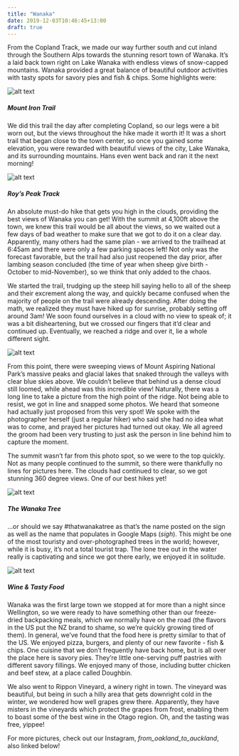 ```yaml
---
title: "Wanaka"
date: 2019-12-03T10:46:45+13:00
draft: true
---
```


From the Copland Track, we made our way further south and cut inland through the Southern Alps towards the stunning resort town of Wanaka. It’s a laid back town right on Lake Wanaka with endless views of snow-capped mountains. Wanaka provided a great balance of beautiful outdoor activities with tasty spots for savory pies and fish & chips. Some highlights were: 

![alt text](https://res.cloudinary.com/dqsylhojv/image/upload/v1575324609/hanswustrack.com/wanaka/IMG_6913_s6yuzp.jpg "Lake Wanaka from Mount Iron")

##### Mount Iron Trail
We did this trail the day after completing Copland, so our legs were a bit worn out, but the views throughout the hike made it worth it! It was a short trail that began close to the town center, so once you gained some elevation, you were rewarded with beautiful views of the city, Lake Wanaka, and its surrounding mountains. Hans even went back and ran it the next morning! 

![alt text](https://res.cloudinary.com/dqsylhojv/image/upload/v1575324139/hanswustrack.com/wanaka/41EEB774-73CB-40FC-9D41-86D7BC53C5DB_hnsgci.jpg "Roy's Peak Summit")

##### Roy’s Peak Track
An absolute must-do hike that gets you high in the clouds, providing the best views of Wanaka you can get! With the summit at 4,100ft above the town, we knew this trail would be all about the views, so we waited out a few days of bad weather to make sure that we got to do it on a clear day. Apparently, many others had the same plan - we arrived to the trailhead at 6:45am and there were only a few parking spaces left! Not only was the forecast favorable, but the trail had also just reopened the day prior, after lambing season concluded (the time of year when sheep give birth - October to mid-November), so we think that only added to the chaos.

We started the trail, trudging up the steep hill saying hello to all of the sheep and their excrement along the way, and quickly became confused when the majority of people on the trail were already descending. After doing the math, we realized they must have hiked up for sunrise, probably setting off around 3am! We soon found ourselves in a cloud with no view to speak of; it was a bit disheartening, but we crossed our fingers that it’d clear and continued up. Eventually, we reached a ridge and over it, lie a whole different sight. 

![alt text](https://res.cloudinary.com/dqsylhojv/image/upload/v1575326446/hanswustrack.com/wanaka/IMG_5719_j5anv5.jpg "The picture perfect spot")

From this point, there were sweeping views of Mount Aspiring National Park’s massive peaks and glacial lakes that snaked through the valleys with clear blue skies above. We couldn’t believe that behind us a dense cloud still loomed, while ahead was this incredible view! Naturally, there was a long line to take a picture from the high point of the ridge. Not being able to resist, we got in line and snapped some photos. We heard that someone had actually just proposed from this very spot! We spoke with the photographer herself (just a regular hiker) who said she had no idea what was to come, and prayed her pictures had turned out okay. We all agreed the groom had been very trusting to just ask the person in line behind him to capture the moment.

The summit wasn’t far from this photo spot, so we were to the top quickly. Not as many people continued to the summit, so there were thankfully no lines for pictures here. The clouds had continued to clear, so we got stunning 360 degree views. One of our best hikes yet!

![alt text](https://res.cloudinary.com/dqsylhojv/image/upload/v1575324609/hanswustrack.com/wanaka/IMG_6914_wm1ccw.jpg "#thatwanakatree")

##### The Wanaka Tree
...or should we say #thatwanakatree as that’s the name posted on the sign as well as the name that populates in Google Maps (*sigh*). This might be one of the most touristy and over-photographed trees in the world; however, while it is busy, it’s not a total tourist trap. The lone tree out in the water really is captivating and since we got there early, we enjoyed it in solitude. 

![alt text](https://res.cloudinary.com/dqsylhojv/image/upload/v1575324905/hanswustrack.com/wanaka/IMG_5324_ozwelq.jpg "Rippon Winery")

##### Wine & Tasty Food
Wanaka was the first large town we stopped at for more than a night since Wellington, so we were ready to have something other than our freeze-dried backpacking meals, which we normally have on the road (the flavors in the US put the NZ brand to shame, so we’re quickly growing tired of them). In general, we’ve found that the food here is pretty similar to that of the US. We enjoyed pizza, burgers, and plenty of our new favorite - fish & chips. One cuisine that we don’t frequently have back home, but is all over the place here is savory pies. They’re little one-serving puff pastries with different savory fillings. We enjoyed many of those, including butter chicken and beef stew, at a place called Doughbin. 

We also went to Rippon Vineyard, a winery right in town. The vineyard was beautiful, but being in such a hilly area that gets downright cold in the winter, we wondered how well grapes grew there. Apparently, they have misters in the vineyards which protect the grapes from frost, enabling them to boast some of the best wine in the Otago region. Oh, and the tasting was free, yippee!

For more pictures, check out our Instagram, *from_oakland_to_auckland*, also linked below!